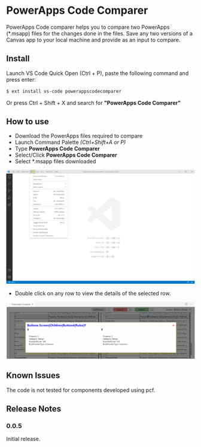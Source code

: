 # PowerApps Code Comparer

PowerApps Code comparer helps you to compare two PowerApps (*.msapp) files for the changes done in the files.  Save any two versions of a Canvas app to your local machine and provide as an input to compare.

## Install

Launch VS Code Quick Open (Ctrl + P), paste the following command and press enter:

```sh
$ ext install vs-code powerappscodecomparer
```

Or press Ctrl + Shift + X and search for __"PowerApps Code Comparer"__


## How to use

- Download the PowerApps files required to compare  
- Launch Command Palette _(Ctrl+Shift+A or P)_
- Type __PowerApps Code Comparer__
- Select/Click __PowerApps Code Comparer__
- Select *.msapp files downloaded



![run](https://github.com/tshailendra/pacomparer/blob/master/PowerAppsCodeComparerExt/powerappscodecomparer/images/run.gif?raw=true)


- Double click on any row to view the details of the selected row.

![popup](https://github.com/tshailendra/pacomparer/blob/master/PowerAppsCodeComparerExt/powerappscodecomparer/images/popup.PNG?raw=true)



## Known Issues

The code is not tested for components developed using pcf.

## Release Notes

### 0.0.5

Initial release.

